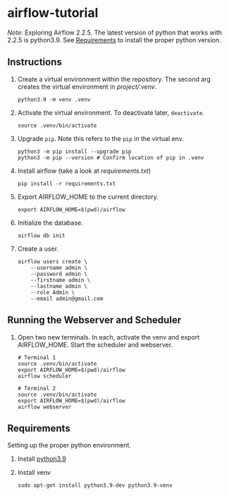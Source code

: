 # airflow-tutorial

*Note*: Exploring Airflow 2.2.5. The latest version of python that works with 2.2.5 is python3.9. See [Requirements](#requirements) to install the proper python version.

## Instructions

1. Create a virtual environment within the repository. The second arg creates the virtual environment in *project/.venv*.

    ```
    python3.9 -m venv .venv
    ```

2. Activate the virtual environment. To deactivate later, `deactivate`.

    ```
    source .venv/bin/activate
    ```

3. Upgrade `pip`. Note this refers to the `pip` in the virtual env.

    ```
    python3 -m pip install --upgrade pip
    python3 -m pip --version # Confirm location of pip in .venv
    ```

4. Install airflow (take a look at *requirements.txt*)

    ```
    pip install -r requirements.txt
    ```

5. Export AIRFLOW_HOME to the current directory.

    ```
    export AIRFLOW_HOME=$(pwd)/airflow
    ```

6. Initialize the database.

    ```
    airflow db init
    ```

7. Create a user.

    ```
    airflow users create \
        --username admin \
        --password admin \
        --firstname admin \
        --lastname admin \
        --role Admin \
        --email admin@gmail.com
    ```

## Running the Webserver and Scheduler

1. Open two new terminals. In each, activate the venv and export AIRFLOW_HOME. Start the scheduler and webserver.

    ```
    # Terminal 1
    source .venv/bin/activate
    export AIRFLOW_HOME=$(pwd)/airflow
    airflow scheduler

    # Terminal 2
    source .venv/bin/activate
    export AIRFLOW_HOME=$(pwd)/airflow
    airflow webserver
    ```

## Requirements

Setting up the proper python environment.

1. Install [python3.9](https://askubuntu.com/questions/1318846/how-do-i-install-python-3-9)

2. Install venv

    ```
    sudo apt-get install python3.9-dev python3.9-venv
    ```
